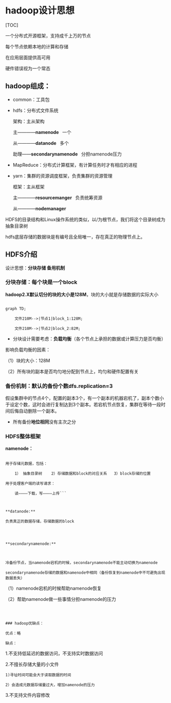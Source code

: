 # hadoop设计思想

[TOC]


一个分布式开源框架，支持成千上万的节点

每个节点依赖本地的计算和存储

在应用层面提供高可用

硬件错误视为一个常态

## hadoop组成：

*	common：工具包

*	hdfs：分布式文件系统

	架构：主从架构

    主————**namenode** &ensp;一个

    从————**datanode** &ensp;多个

    助理——**secondarynamenode** &ensp;分担namenode压力

*	MapReduce：分布式计算框架，有计算任务时才有相应的进程

*	yarn：集群的资源调度框架，负责集群的资源管理

	框架：主从框架

    主————**resourcemanger** &ensp;负责统筹资源

    从————**nodemanager**



HDFS的目录结构和Linux操作系统的类似，以/为根节点，我们将这个目录树成为抽象目录树

hdfs底层存储的数据块是有编号且全局唯一，存在真正的物理节点上。

## HDFS介绍

设计思想：**分块存储	备用机制**



### 分块存储：每个块是一个block

**hadoop2.X默认切分的块的大小是128M**，块的大小就是存储数据的实际大小

~~~mermaid

graph TD;

	文件210M-->|节点1|block_1:128M;

    文件210M-->|节点2|block_2:82M;

~~~

*	分块设计需要考虑：**负载均衡**（各个节点上承担的数据或计算压力是否均衡）

影响负载均衡的因素：

（1）块的大小：128M

（2）所有块的副本是否均匀地分配到节点上，均匀和硬件配置有关



### 备份机制：默认的备份个数dfs.replication=3

假设集群中的节点4个，配置的副本3个，有一个副本的机器宕机了，副本个数小于设定个数，这时会进行复制达到3个副本。若宕机节点恢复，集群在等待一段时间后悔自动删除一个副本。

*	所有备份**地位相同**没有主次之分



###	HDFS整体框架

**namenode：**

```	

用于存储元数据，包括：

    1） 抽象目录树	2）存储数据和block的对应关系	3）block存储的位置

用于处理客户端的读写请求：	

	读————下载，写————上传```

    

**datanode:**

```

    负责真正的数据存储，存储数据的block

```

    

**secondarynamenode:**



冷备份节点，当namenode宕机的时候，secondarynamenode不能主动切换为namenode

secondarynamenode存储的数据和namenode中相同（备份恢复到namenode中不可避免出现数据丢失）

```

（1）namenode宕机的时候帮助namenode恢复

（2）帮助namenode做一些事情分担namenode的压力

```



###	hadoop优缺点：

优点：略

缺点：

```

1.不支持低延迟的数据访问，不支持实时数据访问

2.不擅长存储大量的小文件

	1)寻址时间可能会大于读取数据的时间

    2）会造成元数据存储量过大，增加namenode的压力

3.不支持文件内容修改

```